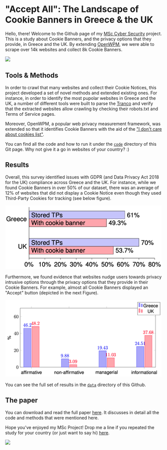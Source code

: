 # "Accept All": The Landscape of Cookie Banners in Greece & the UK
Hello, there! Welcome to the Github page of my [MSc Cyber Security](https://www.york.ac.uk/study/postgraduate-taught/courses/msc-cyber-security/) project. This is a study about Cookie Banners, and the privacy options that they provide, in Greece and the UK. By extending [OpenWPM](https://github.com/mozilla/OpenWPM), we were able to scrape over 14k websites and collect 8k Cookie Banners. 

![](https://media.giphy.com/media/2wZVM6cABptwvoZ4Gx/giphy.gif)

## Tools & Methods
In order to crawl that many websites and collect their Cookie Notices, this project developed a set of novel methods and extended existing ones. For instance, in order to identify the most pupolar websites in Greece and the UK, a number of different tools were built to parse the [Tranco](https://tranco-list.eu) and verify that the extracted websites allow crawling by checking their robots.txt and Terms of Service pages. 

Moreover, OpenWPM, a popular web privacy measurement framework, was extended so that it identifies Cookie Banners with the aid of the ["I don't care about cookies list"](https://www.i-dont-care-about-cookies.eu).

You can find all the code and how to run it under the [`code`](https://github.com/george-kampanos/i-like-cookies/tree/master/code) directory of this Git page. Why not give it a go in websites of your country? :) 

## Results
Overall, this survey identified issues with GDPR (and Data Privacy Act 2018 for the UK) compliance across Greece and the UK. For instance, while we found Cookie Banners in over 50% of our dataset, there was an average of 12% of websites that did not display a Cookie Notice even though they used Third-Party Cookies for tracking (see below figure).

![](https://github.com/george-kampanos/i-like-cookies/blob/master/paper/example_data/fig1.png)

Furthermore, we found evidence that websites nudge users towards privacy intrusive options through the privacy options that they provide in their Cookie Banners. For example, almost all Cookie Banners displayed an "Accept" button (depicted in the next Figure).

![](https://github.com/george-kampanos/i-like-cookies/blob/master/paper/example_data/fig2.png)

You can see the full set of results in the [`data`](https://github.com/george-kampanos/i-like-cookies/tree/master/data) directory of this Github. 

## The paper
You can download and read the full paper [here](). It discusses in detail all the code and methods that were mentioned here. 

Hope you've enjoyed my MSc Project! Drop me a line if you repeated the study for your country (or just want to say hi) [here](https://uk.linkedin.com/in/kampanosg). 

![](https://media.giphy.com/media/syBlSgDbjsMHC/giphy.gif)